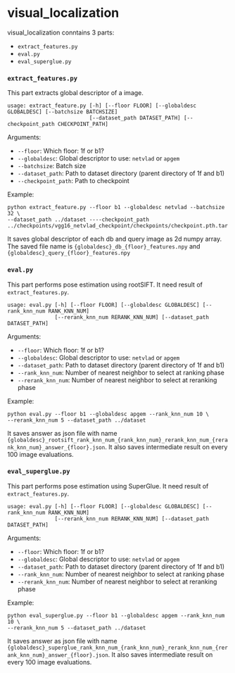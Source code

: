# visual_localization

visual_localization conntains 3 parts:
 * `extract_features.py`
 * `eval.py`
 * `eval_superglue.py`


### `extract_features.py`
This part extracts global descriptor of a image.
```
usage: extract_feature.py [-h] [--floor FLOOR] [--globaldesc GLOBALDESC] [--batchsize BATCHSIZE] 
                          [--dataset_path DATASET_PATH] [--checkpoint_path CHECKPOINT_PATH]
```
Arguments:
* `--floor`: Which floor: 1f or b1?
* `--globaldesc`: Global descriptor to use: `netvlad` or `apgem`
* `--batchsize`: Batch size
* `--dataset_path`: Path to dataset directory (parent directory of 1f and b1)
* `--checkpoint_path`: Path to checkpoint

Example:
```
python extract_feature.py --floor b1 --globaldesc netvlad --batchsize 32 \
--dataset_path ../dataset ----checkpoint_path ../checkpoints/vgg16_netvlad_checkpoint/checkpoints/checkpoint.pth.tar
```
It saves global descriptor of each db and query image as 2d numpy array. The saved file name is `{globaldesc}_db_{floor}_features.npy` and `{globaldesc}_query_{floor}_features.npy`

### `eval.py`
This part performs pose estimation using rootSIFT. It need result of `extract_features.py`.
```
usage: eval.py [-h] [--floor FLOOR] [--globaldesc GLOBALDESC] [--rank_knn_num RANK_KNN_NUM] 
               [--rerank_knn_num RERANK_KNN_NUM] [--dataset_path DATASET_PATH]
```
Arguments:
* `--floor`: Which floor: 1f or b1?
* `--globaldesc`: Global descriptor to use: `netvlad` or `apgem`
* `--dataset_path`: Path to dataset directory (parent directory of 1f and b1)
* `--rank_knn_num`: Number of nearest neighbor to select at ranking phase
* `--rerank_knn_num`: Number of nearest neighbor to select at reranking phase

Example:
```
python eval.py --floor b1 --globaldesc apgem --rank_knn_num 10 \
--rerank_knn_num 5 --dataset_path ../dataset
```

It saves answer as json file with name `{globaldesc}_rootsift_rank_knn_num_{rank_knn_num}_rerank_knn_num_{rerank_knn_num}_answer_{floor}.json`. It also saves intermediate result on every 100 image evaluations.


### `eval_superglue.py`
This part performs pose estimation using SuperGlue. It need result of `extract_features.py`.
```
usage: eval.py [-h] [--floor FLOOR] [--globaldesc GLOBALDESC] [--rank_knn_num RANK_KNN_NUM] 
               [--rerank_knn_num RERANK_KNN_NUM] [--dataset_path DATASET_PATH]
```
Arguments:
* `--floor`: Which floor: 1f or b1?
* `--globaldesc`: Global descriptor to use: `netvlad` or `apgem`
* `--dataset_path`: Path to dataset directory (parent directory of 1f and b1)
* `--rank_knn_num`: Number of nearest neighbor to select at ranking phase
* `--rerank_knn_num`: Number of nearest neighbor to select at reranking phase

Example:
```
python eval_superglue.py --floor b1 --globaldesc apgem --rank_knn_num 10 \
--rerank_knn_num 5 --dataset_path ../dataset
```

It saves answer as json file with name `{globaldesc}_superglue_rank_knn_num_{rank_knn_num}_rerank_knn_num_{rerank_knn_num}_answer_{floor}.json`. It also saves intermediate result on every 100 image evaluations.
